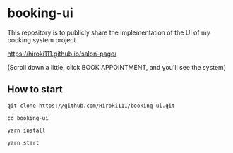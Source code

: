 # booking-ui

This repository is to publicly share the implementation of the UI of my booking system project.

https://hiroki111.github.io/salon-page/

(Scroll down a little, click BOOK APPOINTMENT, and you'll see the system)

## How to start

```
git clone https://github.com/Hiroki111/booking-ui.git

cd booking-ui

yarn install

yarn start
```
